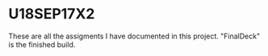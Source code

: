 # U18SEP17X2
These are all the assigments I have documented in this project. 
"FinalDeck" is the finished build.

